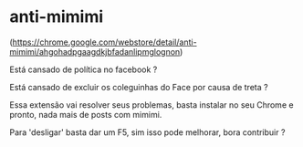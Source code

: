 # anti-mimimi
(https://chrome.google.com/webstore/detail/anti-mimimi/ahgohadpgaagdkjbfadanlipmglognon)

Está cansado de política no facebook ?

Está cansado de excluir os coleguinhas do Face por causa de treta ?

Essa extensão vai resolver seus problemas, basta instalar no seu Chrome e pronto, nada mais de posts com mimimi.

Para 'desligar' basta dar um F5, sim isso pode melhorar, bora contribuir ? 
